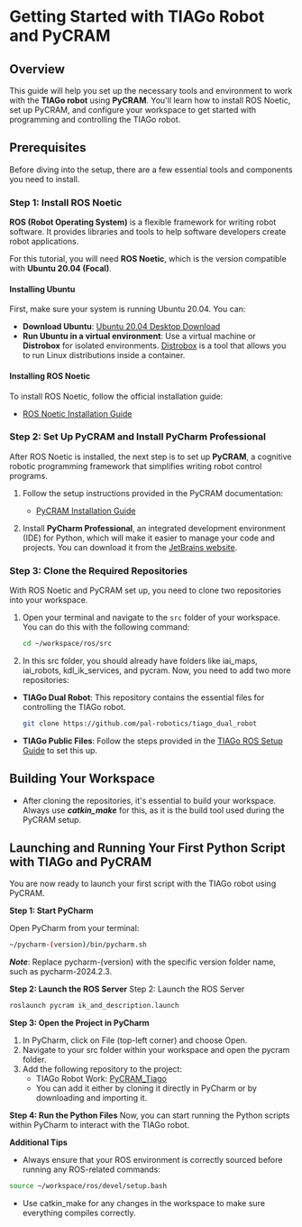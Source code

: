 # Getting Started with TIAGo Robot and PyCRAM

## Overview

This guide will help you set up the necessary tools and environment to work with the **TIAGo robot** using **PyCRAM**. You'll learn how to install ROS Noetic, set up PyCRAM, and configure your workspace to get started with programming and controlling the TIAGo robot.

## Prerequisites

Before diving into the setup, there are a few essential tools and components you need to install.

### Step 1: Install ROS Noetic

**ROS (Robot Operating System)** is a flexible framework for writing robot software. It provides libraries and tools to help software developers create robot applications. 

For this tutorial, you will need **ROS Noetic**, which is the version compatible with **Ubuntu 20.04 (Focal)**. 

#### Installing Ubuntu

First, make sure your system is running Ubuntu 20.04. You can:
- **Download Ubuntu**: [Ubuntu 20.04 Desktop Download](https://ubuntu.com/download/desktop)
- **Run Ubuntu in a virtual environment**: Use a virtual machine or **Distrobox** for isolated environments. [Distrobox](https://distrobox.it/) is a tool that allows you to run Linux distributions inside a container.

#### Installing ROS Noetic

To install ROS Noetic, follow the official installation guide:

- [ROS Noetic Installation Guide](https://wiki.ros.org/noetic/Installation/Ubuntu)

### Step 2: Set Up PyCRAM and Install PyCharm Professional

After ROS Noetic is installed, the next step is to set up **PyCRAM**, a cognitive robotic programming framework that simplifies writing robot control programs.

1. Follow the setup instructions provided in the PyCRAM documentation:
   - [PyCRAM Installation Guide](https://pycram.readthedocs.io/en/latest/installation.html)

2. Install **PyCharm Professional**, an integrated development environment (IDE) for Python, which will make it easier to manage your code and projects. You can download it from the [JetBrains website](https://www.jetbrains.com/pycharm/download/).

### Step 3: Clone the Required Repositories

With ROS Noetic and PyCRAM set up, you need to clone two repositories into your workspace.

1. Open your terminal and navigate to the `src` folder of your workspace. You can do this with the following command:

   ```bash
   cd ~/workspace/ros/src
   ```
2. In this src folder, you should already have folders like iai_maps, iai_robots, kdl_ik_services, and pycram. Now, you need to add two more repositories:
 - **TIAGo Dual Robot**: This repository contains the essential files for controlling the TIAGo robot.
   ```bash
   git clone https://github.com/pal-robotics/tiago_dual_robot
   ```
- **TIAGo Public Files**: Follow the steps provided in the [TIAGo ROS Setup Guide](https://wiki.ros.org/Robots/TIAGo/Tutorials/Installation/InstallUbuntuAndROS) to set this up.

## Building Your Workspace
  - After cloning the repositories, it's essential to build your workspace. Always use ***catkin_make*** for this, as it is the build tool used during the PyCRAM setup.

## Launching and Running Your First Python Script with TIAGo and PyCRAM
 
 You are now ready to launch your first script with the TIAGo robot using PyCRAM.
 
 **Step 1: Start PyCharm**

Open PyCharm from your terminal:
 
```bash
~/pycharm-(version)/bin/pycharm.sh
```
***Note***: Replace pycharm-(version) with the specific version folder name, such as pycharm-2024.2.3.

**Step 2: Launch the ROS Server**
Step 2: Launch the ROS Server
```bash
roslaunch pycram ik_and_description.launch
```

**Step 3: Open the Project in PyCharm**
1. In PyCharm, click on File (top-left corner) and choose Open.
2. Navigate to your src folder within your workspace and open the pycram folder.
3. Add the following repository to the project:
   - TIAGo Robot Work: [PyCRAM_Tiago](https://github.com/zakaria-ouaddi/PyCram_Tiago)
   - You can add it either by cloning it directly in PyCharm or by downloading and importing it.

**Step 4: Run the Python Files**
Now, you can start running the Python scripts within PyCharm to interact with the TIAGo robot.

**Additional Tips**
- Always ensure that your ROS environment is correctly sourced before running any ROS-related commands:
```bash
source ~/workspace/ros/devel/setup.bash
```
- Use catkin_make for any changes in the workspace to make sure everything compiles correctly.

